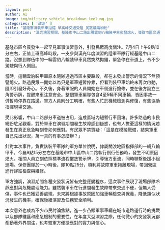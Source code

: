 ```yaml
---
layout: post
author: AI
image: img/military_vehicle_breakdown_keelung.jpg
categories: [ '政治' ]
title: "基隆軍演裝甲車拋錨 早高峰交通受阻 民眾議論紛紛"
description: "漢光演習期間，基隆市中山二路出現雲豹八輪裝甲車突發熄火，導致市區交通短暫回堵，也引發民眾對軍備與應變效率的熱議。軍方現場緊急搶修並調度後援，故障車輛一小時內完成拖離，未造成人員傷亡。事件凸顯軍演期間城市道路運行的挑戰與危機應對機制的實戰檢驗。"
---
```

基隆市區今晨發生一起罕見軍事演習意外，引發民眾高度關注。7月4日上午9點10分左右，正值上班高峰時段，一支參與漢光年度演習的陸軍車隊行經基隆中山二路。沒想到隊伍中的一輛雲豹八輪裝甲車竟然突然拋錨，緊急停在車道上，令不少駕駛與行人側目。

當時，這輛雲豹裝甲車原本隨隊通過市區主要路段，卻在未發出警示的情況下無預警熄火。路過民眾一開始以為只是軍車短暫停靠，但看到裝甲車始終未再次啟動，隨即引發好奇心。不久後，身著軍服的人員開始在車側進行搶修，並在後方設立三角警示牌，提醒來車注意安全。整個軍車編隊包含4至5輛不同車輛，皆因事故一併暫時停靠在路邊。軍方人員則分工明確，有些人忙於機械檢測與修復，有些協助指揮現場交通。

受此影響，中山二路部分車道被占用，造成區域內短暫行車回堵。許多路過的市民紛紛駐足觀看，對於軍車在演習期間發生故障感到疑惑，也有人擔憂這樣的情況若發生在真正危急時刻會如何應對。有民眾不禁質疑：「這是在模擬戰備，結果軍車自己先出狀況，萬一真的有事怎麼辦？」

針對本次事件，負責該裝甲車隊的軍方單位說明，隸屬關渡地區指揮部的一輛八輪甲車，今晨9點15分左右在基隆市中山區中山二路執行例行任務時，發生不明原因熄火。相關人員立刻依照標準流程擺放警示牌，引導後方車流，同時聯繫後援小組進場。保修團隊於一小時後，即10點25分，順利將故障軍車拖離現場，帶回營區進行詳細檢查與維修。

軍方強調，演習期間各種突發狀況皆有完整應變程序，這次事件展現了現場部隊冷靜應對與危機處理能力。雖然裝甲車在行進間發生故障帶來交通不便，但無人受傷，事件也已獲妥善處理。未來將根據事故原因加強車輛檢查與保養，降低類似狀況發生的機率，確保後續演習及任務安全順利。

本次意外也成為不少市民討論焦點，進一步凸顯軍事車輛在城市道路運行時的挑戰以及部隊維護和應急機制的重要性。在年度大型演習之際，任何微小的突發狀況都牽動著外界關注，也考驗軍方便捷應對的實力與信心。